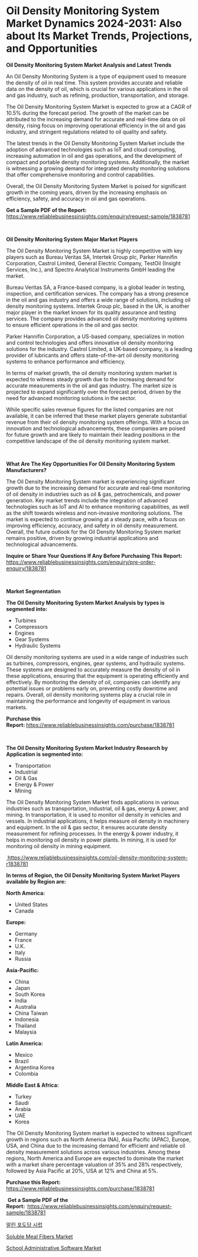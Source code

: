 <p><h1>Oil Density Monitoring System Market Dynamics 2024-2031: Also about Its Market Trends, Projections, and Opportunities</h1></p><p><strong>Oil Density Monitoring System Market Analysis and Latest Trends</strong></p>
<p><p>An Oil Density Monitoring System is a type of equipment used to measure the density of oil in real time. This system provides accurate and reliable data on the density of oil, which is crucial for various applications in the oil and gas industry, such as refining, production, transportation, and storage.</p><p>The Oil Density Monitoring System Market is expected to grow at a CAGR of 10.5% during the forecast period. The growth of the market can be attributed to the increasing demand for accurate and real-time data on oil density, rising focus on improving operational efficiency in the oil and gas industry, and stringent regulations related to oil quality and safety.</p><p>The latest trends in the Oil Density Monitoring System Market include the adoption of advanced technologies such as IoT and cloud computing, increasing automation in oil and gas operations, and the development of compact and portable density monitoring systems. Additionally, the market is witnessing a growing demand for integrated density monitoring solutions that offer comprehensive monitoring and control capabilities.</p><p>Overall, the Oil Density Monitoring System Market is poised for significant growth in the coming years, driven by the increasing emphasis on efficiency, safety, and accuracy in oil and gas operations.</p></p>
<p><strong>Get a Sample PDF of the Report:&nbsp;</strong> <a href="https://www.reliablebusinessinsights.com/enquiry/request-sample/1838781">https://www.reliablebusinessinsights.com/enquiry/request-sample/1838781</a></p>
<p>&nbsp;</p>
<p><strong>Oil Density Monitoring System Major Market Players</strong></p>
<p><p>The Oil Density Monitoring System Market is highly competitive with key players such as Bureau Veritas SA, Intertek Group plc, Parker Hannifin Corporation, Castrol Limited, General Electric Company, TestOil (Insight Services, Inc.), and Spectro Analytical Instruments GmbH leading the market.</p><p>Bureau Veritas SA, a France-based company, is a global leader in testing, inspection, and certification services. The company has a strong presence in the oil and gas industry and offers a wide range of solutions, including oil density monitoring systems. Intertek Group plc, based in the UK, is another major player in the market known for its quality assurance and testing services. The company provides advanced oil density monitoring systems to ensure efficient operations in the oil and gas sector.</p><p>Parker Hannifin Corporation, a US-based company, specializes in motion and control technologies and offers innovative oil density monitoring solutions for the industry. Castrol Limited, a UK-based company, is a leading provider of lubricants and offers state-of-the-art oil density monitoring systems to enhance performance and efficiency.</p><p>In terms of market growth, the oil density monitoring system market is expected to witness steady growth due to the increasing demand for accurate measurements in the oil and gas industry. The market size is projected to expand significantly over the forecast period, driven by the need for advanced monitoring solutions in the sector.</p><p>While specific sales revenue figures for the listed companies are not available, it can be inferred that these market players generate substantial revenue from their oil density monitoring system offerings. With a focus on innovation and technological advancements, these companies are poised for future growth and are likely to maintain their leading positions in the competitive landscape of the oil density monitoring system market.</p></p>
<p>&nbsp;</p>
<p><strong>What Are The Key Opportunities For Oil Density Monitoring System Manufacturers?</strong></p>
<p><p>The Oil Density Monitoring System market is experiencing significant growth due to the increasing demand for accurate and real-time monitoring of oil density in industries such as oil & gas, petrochemicals, and power generation. Key market trends include the integration of advanced technologies such as IoT and AI to enhance monitoring capabilities, as well as the shift towards wireless and non-invasive monitoring solutions. The market is expected to continue growing at a steady pace, with a focus on improving efficiency, accuracy, and safety in oil density measurement. Overall, the future outlook for the Oil Density Monitoring System market remains positive, driven by growing industrial applications and technological advancements.</p></p>
<p><strong>Inquire or Share Your Questions If Any Before Purchasing This Report:</strong> <a href="https://www.reliablebusinessinsights.com/enquiry/pre-order-enquiry/1838781">https://www.reliablebusinessinsights.com/enquiry/pre-order-enquiry/1838781</a></p>
<p>&nbsp;</p>
<p><strong>Market Segmentation</strong></p>
<p><strong>The Oil Density Monitoring System Market Analysis by types is segmented into:</strong></p>
<p><ul><li>Turbines</li><li>Compressors</li><li>Engines</li><li>Gear Systems</li><li>Hydraulic Systems</li></ul></p>
<p><p>Oil density monitoring systems are used in a wide range of industries such as turbines, compressors, engines, gear systems, and hydraulic systems. These systems are designed to accurately measure the density of oil in these applications, ensuring that the equipment is operating efficiently and effectively. By monitoring the density of oil, companies can identify any potential issues or problems early on, preventing costly downtime and repairs. Overall, oil density monitoring systems play a crucial role in maintaining the performance and longevity of equipment in various markets.</p></p>
<p><strong>Purchase this Report:&nbsp;</strong><a href="https://www.reliablebusinessinsights.com/purchase/1838781">https://www.reliablebusinessinsights.com/purchase/1838781</a></p>
<p>&nbsp;</p>
<p><strong>The Oil Density Monitoring System Market Industry Research by Application is segmented into:</strong></p>
<p><ul><li>Transportation</li><li>Industrial</li><li>Oil & Gas</li><li>Energy & Power</li><li>Mining</li></ul></p>
<p><p>The Oil Density Monitoring System Market finds applications in various industries such as transportation, industrial, oil & gas, energy & power, and mining. In transportation, it is used to monitor oil density in vehicles and vessels. In industrial applications, it helps measure oil density in machinery and equipment. In the oil & gas sector, it ensures accurate density measurement for refining processes. In the energy & power industry, it helps in monitoring oil density in power plants. In mining, it is used for monitoring oil density in mining equipment.</p></p>
<p><a href="https://www.reliablebusinessinsights.com/oil-density-monitoring-system-r1838781">&nbsp;https://www.reliablebusinessinsights.com/oil-density-monitoring-system-r1838781</a></p>
<p><strong>In terms of Region, the Oil Density Monitoring System Market Players available by Region are:</strong></p>
<p>
    <p> <strong> North America: </strong>
        <ul>
            <li>United States</li>
            <li>Canada</li>
        </ul>
        </p> 
    <p> <strong> Europe: </strong>
        <ul>
            <li>Germany</li>
            <li>France</li>
            <li>U.K.</li>
            <li>Italy</li>
            <li>Russia</li>
        </ul>
        </p> 
    <p> <strong> Asia-Pacific: </strong>
        <ul>
            <li>China</li>
            <li>Japan</li>
            <li>South Korea</li>
            <li>India</li>
            <li>Australia</li>
            <li>China Taiwan</li>
            <li>Indonesia</li>
            <li>Thailand</li>
            <li>Malaysia</li>
        </ul>
        </p> 
    <p> <strong> Latin America: </strong>
        <ul>
            <li>Mexico</li>
            <li>Brazil</li>
            <li>Argentina Korea</li>
            <li>Colombia</li>
        </ul>
        </p> 
    <p> <strong> Middle East & Africa: </strong>
        <ul>
            <li>Turkey</li>
            <li>Saudi</li>
            <li>Arabia</li>
            <li>UAE</li>
            <li>Korea</li>
        </ul>
    </p>
    </p>
<p><p>The Oil Density Monitoring System market is expected to witness significant growth in regions such as North America (NA), Asia Pacific (APAC), Europe, USA, and China due to the increasing demand for efficient and reliable oil density measurement solutions across various industries. Among these regions, North America and Europe are expected to dominate the market with a market share percentage valuation of 35% and 28% respectively, followed by Asia Pacific at 20%, USA at 12% and China at 5%.</p></p>
<p><strong>Purchase this Report: </strong><a href="https://www.reliablebusinessinsights.com/purchase/1838781">https://www.reliablebusinessinsights.com/purchase/1838781</a></p>
<p>&nbsp;<strong>Get a Sample PDF of the Report:&nbsp;&nbsp;</strong><a href="https://www.reliablebusinessinsights.com/enquiry/request-sample/1838781">https://www.reliablebusinessinsights.com/enquiry/request-sample/1838781</a></p>
<p><strong></strong></p>
<p><p><a href="https://github.com/amuji413411/Market-Research-Report-List-1/blob/main/3461809176318.md">말린 포도당 시럽</a></p><p><a href="https://www.linkedin.com/pulse/global-soluble-meal-fibers-market-size-amp-share-analysis-ivgzf?trackingId=wXz4QehVNjl7fl3nZWd3UQ%3D%3D">Soluble Meal Fibers Market</a></p><p><a href="https://www.linkedin.com/pulse/school-administrative-software-market-global-regional-analysis-fsf1f?trackingId=vsG8gtRLmaLLnDf9j8sGxA%3D%3D">School Administrative Software Market</a></p></p>